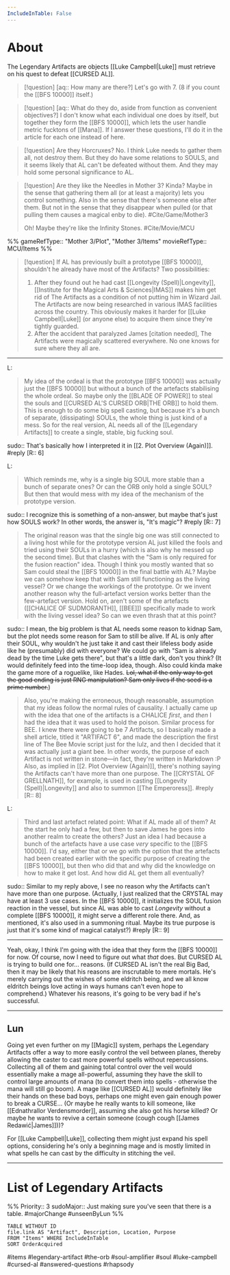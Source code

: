 ```yaml
---
IncludeInTable: False
---
```

# About
The Legendary Artifacts are objects [[Luke Campbell|Luke]] must retrieve on his quest to defeat [[CURSED AL]].

>[!question] [aq:: How many are there?]
>Let's go with 7. (8 if you count the [[BFS 10000]] itself.)

>[!question] [aq:: What do they do, aside from function as convenient objectives?]
>I don't know what each individual one does by itself, but together they form the [[BFS 10000]], which lets the user handle metric fucktons of [[Mana]]. If I answer these questions, I'll do it in the article for each one instead of here.

>[!question] Are they Horcruxes?
>No. I think Luke needs to gather them all, not destroy them. But they do have some relations to SOULS, and it seems likely that AL can't be defeated without them. And they may hold some personal significance to AL.

>[!question] Are they like the Needles in Mother 3?
>Kinda? Maybe in the sense that gathering them all (or at least a majority) lets you control something. Also in the sense that there's someone else after them. But not in the sense that they disappear when pulled (or that pulling them causes a magical enby to die). #Cite/Game/Mother3 
>
>Oh! Maybe they're like the Infinity Stones. #Cite/Movie/MCU 

%%
gameRefType:: "Mother 3/Plot", "Mother 3/Items"
movieRefType:: MCU/Items
%%

>[!question] If AL has previously built a prototype [[BFS 10000]], shouldn't he already have most of the Artifacts?
>Two possibilities:
>1. After they found out he had cast [[Longevity (Spell)|Longevity]], [[Institute for the Magical Arts & Sciences|IMAS]] makes him get rid of The Artifacts as a condition of not putting him in Wizard Jail. The Artifacts are now being researched in various IMAS facilities across the country. This obviously makes it harder for [[Luke Campbell|Luke]] (or anyone else) to acquire them since they're tightly guarded.
>2. After the accident that paralyzed James [citation needed], The Artifacts were magically scattered everywhere. No one knows for sure where they all are.

---

L:
>My idea of the ordeal is that the prototype [[BFS 10000]] was actually just the [[BFS 10000]] but without a bunch of the artefacts stabilising the whole ordeal. So maybe only the [[BLADE OF POWER]] to steal the souls and [[CURSED AL'S CURSED ORB|THE ORB]] to hold them. This is enough to do some big spell casting, but because it's a bunch of separate, (dissipating) SOULs, the whole thing is just kind of a mess. So for the real version, AL needs all of the [[Legendary Artifacts]] to create a single, stable, big fucking soul.

sudo:: That's basically how I interpreted it in [[2. Plot Overview (Again)]].
#reply [R:: 6]

L:
>Which reminds me, why is a single big SOUL more stable than a bunch of separate ones? Or can the ORB only hold a single SOUL? But then that would mess with my idea of the mechanism of the prototype version.

sudo:: I recognize this is something of a non-answer, but maybe that's just how SOULS work? In other words, the answer is, "It's magic"?
#reply [R:: 7]

>The original reason was that the single big one was still connected to a living host while for the prototype version AL just killed the fools and tried using their SOULs in a hurry (which is also why he messed up the second time).
>But that clashes with the "Sam is only required for the fusion reaction" idea. Though I think you mostly wanted that so Sam could steal the [[BFS 10000]] in the final battle with AL? Maybe we can somehow keep that with Sam still functioning as the living vessel? Or we change the workings of the prototype. Or we invent another reason why the full-artefact version works better than the few-artefact version. Hold on, aren't some of the artefacts ([[CHALICE OF SUDMORANTH]], [[BEE]]) specifically made to work with the living vessel idea? So can we even thrash that at this point?

sudo:: I mean, the big problem is that AL needs some reason to kidnap Sam, but the plot needs some reason for Sam to still be alive. If AL is only after their SOUL, why wouldn't he just take it and cast their lifeless body aside like he (presumably) did with everyone? We could go with "Sam is already dead by the time Luke gets there", but that's a little dark, don't you think? (It would definitely feed into the time-loop idea, though. Also could kinda make the game more of a roguelike, like Hades. ~~Lol, what if the only way to get the good ending is just RNG manipulation? Sam only lives if the seed is a prime number.~~)

>Also, you're making the erroneous, though reasonable, assumption that my ideas follow the normal rules of causality. I actually came up with the idea that one of the artifacts is a CHALICE *first*, and *then* I had the idea that it was used to hold the poison. Similar process for BEE. I knew there were going to be 7 Artifacts, so I basically made a shell article, titled it "ARTIFACT 6", and made the description the first line of The Bee Movie script just for the lulz, and then I decided that it was actually just a giant bee. In other words, the purpose of each Artifact is not written in stone—in fact, they're written in Markdown :P Also, as implied in [[2. Plot Overview (Again)]], there's nothing saying the Artifacts can't have more than one purpose. The [[CRYSTAL OF GRELLNATH]], for example, is used in casting [[Longevity (Spell)|Longevity]] and also to summon [[The Emperoress]].
#reply [R:: 8]

L:
>Third and last artefact related point: What if AL made all of them? At the start he only had a few, but then to save James he goes into another realm to create the others? Just an idea I had because a bunch of the artefacts have a use case _very_ specific to the [[BFS 10000]]. I'd say, either that or we go with the option that the artefacts had been created earlier with the specific purpose of creating the [[BFS 10000]], but then who did that and why did the knowledge on how to make it get lost. And how did AL get them all eventually?

sudo:: Similar to my reply above, I see no reason why the Artifacts can't have more than one purpose. (Actually, I just realized that the CRYSTAL may have at least 3 use cases. In the [[BFS 10000]], it initializes the SOUL fusion reaction in the vessel, but since AL was able to cast *Longevity* without a complete [[BFS 10000]], it might serve a different role there. And, as mentioned, it's also used in a summoning ritual. Maybe its true purpose is just that it's some kind of magical catalyst?)
#reply [R:: 9]

---

Yeah, okay, I think I'm going with the idea that they form the [[BFS 10000]] for now. Of course, now I need to figure out what *that* does. But CURSED AL is trying to build one for... reasons. (If CURSED AL isn't the real Big Bad, then it may be likely that his reasons are inscrutable to mere mortals. He's merely carrying out the wishes of some eldritch being, and we all know eldritch beings love acting in ways humans can't even hope to comprehend.) Whatever his reasons, it's going to be very bad if he's successful.

---
Lun
--
Going yet even further on my [[Magic]] system, perhaps the Legendary Artifacts offer a way to more easily control the veil between planes, thereby allowing the caster to cast more powerful spells without repercussions. Collecting all of them and gaining total control over the veil would essentially make a mage all-powerful, assuming they have the skill to control large amounts of mana (to convert them into spells - otherwise the mana will still go boom). A mage like [[CURSED AL]] would definitely like their hands on these bad boys, perhaps one might even gain enough power to break a CURSE... (Or maybe he really wants to kill someone, like [[Ednathrallor Verdensmorder]], assuming she also got his horse killed? Or maybe he wants to revive a certain someone (cough cough [[James Redawić|James]]))?

For [[Luke Campbell|Luke]], collecting them might just expand his spell options, considering he's only a beginning mage and is mostly limited in what spells he can cast by the difficulty in stitching the veil.

---

# List of Legendary Artifacts
%%
Priority:: 3
sudoMajor:: Just making sure you've seen that there is a table.
#majorChange #unseenByLun 
%%
```dataview
TABLE WITHOUT ID
file.link AS "Artifact", Description, Location, Purpose
FROM "Items" WHERE IncludeInTable
SORT OrderAcquired
```



#items #legendary-artifact #the-orb #soul-amplifier #soul #luke-campbell #cursed-al #answered-questions #rhapsody 
